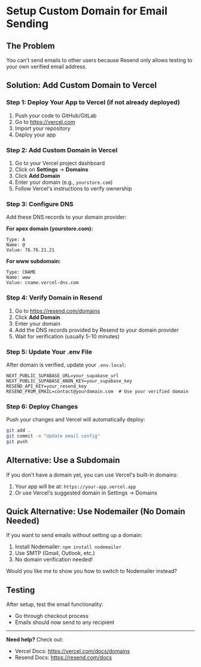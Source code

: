 # Setup Custom Domain for Email Sending

## The Problem
You can't send emails to other users because Resend only allows testing to your own verified email address.

## Solution: Add Custom Domain to Vercel

### Step 1: Deploy Your App to Vercel (if not already deployed)

1. Push your code to GitHub/GitLab
2. Go to https://vercel.com
3. Import your repository
4. Deploy your app

### Step 2: Add Custom Domain in Vercel

1. Go to your Vercel project dashboard
2. Click on **Settings** → **Domains**
3. Click **Add Domain**
4. Enter your domain (e.g., `yourstore.com`)
5. Follow Vercel's instructions to verify ownership

### Step 3: Configure DNS

Add these DNS records to your domain provider:

**For apex domain (yourstore.com):**
```
Type: A
Name: @
Value: 76.76.21.21
```

**For www subdomain:**
```
Type: CNAME
Name: www
Value: cname.vercel-dns.com
```

### Step 4: Verify Domain in Resend

1. Go to https://resend.com/domains
2. Click **Add Domain**
3. Enter your domain
4. Add the DNS records provided by Resend to your domain provider
5. Wait for verification (usually 5-10 minutes)

### Step 5: Update Your .env File

After domain is verified, update your `.env.local`:

```env
NEXT_PUBLIC_SUPABASE_URL=your_supabase_url
NEXT_PUBLIC_SUPABASE_ANON_KEY=your_supabase_key
RESEND_API_KEY=your_resend_key
RESEND_FROM_EMAIL=contact@yourdomain.com  # Use your verified domain
```

### Step 6: Deploy Changes

Push your changes and Vercel will automatically deploy:

```bash
git add .
git commit -m "Update email config"
git push
```

## Alternative: Use a Subdomain

If you don't have a domain yet, you can use Vercel's built-in domains:

1. Your app will be at: `https://your-app.vercel.app`
2. Or use Vercel's suggested domain in Settings → Domains

## Quick Alternative: Use Nodemailer (No Domain Needed)

If you want to send emails without setting up a domain:

1. Install Nodemailer: `npm install nodemailer`
2. Use SMTP (Gmail, Outlook, etc.)
3. No domain verification needed!

Would you like me to show you how to switch to Nodemailer instead?

## Testing

After setup, test the email functionality:
- Go through checkout process
- Emails should now send to any recipient

---

**Need help?** Check out:
- Vercel Docs: https://vercel.com/docs/domains
- Resend Docs: https://resend.com/docs


